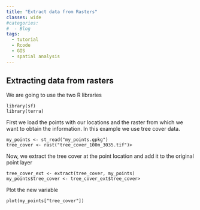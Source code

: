 ```yaml
---
title: "Extract data from Rasters"
classes: wide
#categories:
#  - Blog
tags:
  - tutorial
  - Rcode
  - GIS
  - spatial analysis
---
```


## Extracting data from rasters

We are going to use the two R libraries

```{r}
library(sf)
library(terra)
```

First we load the points with our locations and the raster from which we want to obtain the information. In this example we use tree cover data.
```{r}
my_points <- st_read("my_points.gpkg")
tree_cover <- rast("tree_cover_100m_3035.tif")>
```

Now, we extract the tree cover at the point location and add it to the original point layer
```{r}
tree_cover_ext <- extract(tree_cover, my_points)
my_points$tree_cover <- tree_cover_ext$tree_cover>
```

Plot the new variable
```{r}
plot(my_points["tree_cover"])
```

